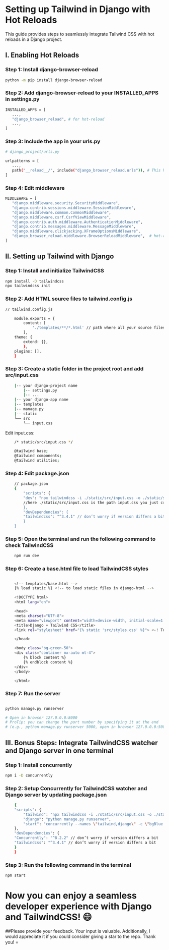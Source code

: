 # Setting up Tailwind in Django with Hot Reloads

This guide provides steps to seamlessly integrate Tailwind CSS with hot reloads in a Django project.

## I. Enabling Hot Reloads

### Step 1: Install django-browser-reload

```bash
python -m pip install django-browser-reload
```

### Step 2: Add django-browser-reload to your INSTALLED_APPS in settings.py

```bash
INSTALLED_APPS = [
   ...,
   "django_browser_reload", # for hot-reload
   ...,
]

```

### Step 3: Include the app in your urls.py

```bash
# django_project/urls.py

urlpatterns = [
   ...,
   path("__reload__/", include("django_browser_reload.urls")), # This hot-reloads the page
]

```

### Step 4: Edit middleware

```bash
MIDDLEWARE = [
   "django.middleware.security.SecurityMiddleware",
   "django.contrib.sessions.middleware.SessionMiddleware",
   "django.middleware.common.CommonMiddleware",
   "django.middleware.csrf.CsrfViewMiddleware",
   "django.contrib.auth.middleware.AuthenticationMiddleware",
   "django.contrib.messages.middleware.MessageMiddleware",
   "django.middleware.clickjacking.XFrameOptionsMiddleware",
   "django_browser_reload.middleware.BrowserReloadMiddleware",  # hot-reload middleware
]
```

## II. Setting up Tailwind with Django

### Step 1: Install and initialize TailwindCSS

```bash
npm install -D tailwindcss
npx tailwindcss init
```

### Step 2: Add HTML source files to tailwind.config.js

```bash
// tailwind.config.js

    module.exports = {
        content: [
            './templates/**/*.html' // path where all your source files are located
        ],
    theme: {
        extend: {},
        },
    plugins: [],
    }
```

### Step 3: Create a static folder in the project root and add src/input.css

```bash
    |-- your django-project name
        |-- settings.py
        |-- ...
    |-- your django-app name
    |-- templates
    |-- manage.py
    |-- static
    └── src
        └── input.css
```

Edit input.css:

```bash
    /* static/src/input.css */

    @tailwind base;
    @tailwind components;
    @tailwind utilities;
```

### Step 4: Edit package.json

```bash
    // package.json
    {
        "scripts": {
        "dev": "npx tailwindcss -i ./static/src/input.css -o ./static/src/styles.css --watch"
        //here ./static/src/input.css is the path input.css you just created, ./static/src/styles.css is the path for optimized output styles provided by tailwind (don't worry the file will be created on its own by tailwind)
        },
        "devDependencies": {
        "tailwindcss": "^3.4.1" // don’t worry if version differs a bit
        }
    }
```

### Step 5: Open the terminal and run the following command to check TailwindCSS

```bash
    npm run dev
```

### Step 6: Create a base.html file to load TailwindCSS styles

```bash

    <!-- templates/base.html -->
    {% load static %} <!-- to load static files in django-html -->

    <!DOCTYPE html>
    <html lang="en">

    <head>
    <meta charset="UTF-8">
    <meta name="viewport" content="width=device-width, initial-scale=1.0">
    <title>Django + Tailwind CSS</title>
    <link rel="stylesheet" href="{% static 'src/styles.css' %}"> <-! To load Tailwind CSS styles in django-html -->

    </head>

    <body class="bg-green-50">
    <div class="container mx-auto mt-4">
        {% block content %}
        {% endblock content %}
    </div>
    </body>

    </html>

```

### Step 7: Run the server

```bash

python manage.py runserver

# Open in browser 127.0.0.0:8000
# ProTip: you can change the port number by specifying it at the end
# (e.g., python manage.py runserver 5000, open in browser 127.0.0.0:5000)

```

## III. Bonus Steps: Integrate TailwindCSS watcher and Django server in one terminal

### Step 1: Install concurrently
```bash
npm i -D concurrently

```
### Step 2: Setup Concurrently for TailwindCSS watcher and Django server by updating package.json
```bash
    {
    "scripts": {
        "tailwind": "npx tailwindcss -i ./static/src/input.css -o ./static/src/styles.css --watch",
        "django": "python manage.py runserver",
        "start": "concurrently --names \"tailwind,django\" -c \"bgBlue.bold,bgGreen.bold\"  \"npm run tailwind\" \"npm run django\""
    },
    "devDependencies": {
    "Concurrently": "^8.2.2" // don’t worry if version differs a bit
    "tailwindcss": "^3.4.1" // don’t worry if version differs a bit
    }
    }

```
### Step 3: Run the following command in the terminal
```bash
npm start
```
# Now you can enjoy a seamless developer experience with Django and TailwindCSS! 😄 
##Please provide your feedback. Your input is valuable. Additionally, I would appreciate it if you could consider giving a star to the repo. Thank you! ⭐

